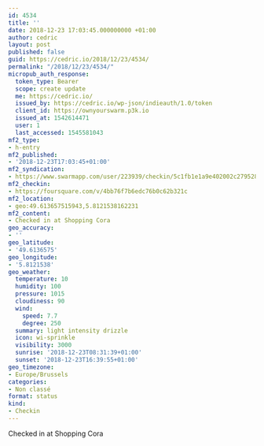 ```yaml
---
id: 4534
title: ''
date: 2018-12-23 17:03:45.000000000 +01:00
author: cedric
layout: post
published: false
guid: https://cedric.io/2018/12/23/4534/
permalink: "/2018/12/23/4534/"
micropub_auth_response:
  token_type: Bearer
  scope: create update
  me: https://cedric.io/
  issued_by: https://cedric.io/wp-json/indieauth/1.0/token
  client_id: https://ownyourswarm.p3k.io
  issued_at: 1542614471
  user: 1
  last_accessed: 1545581043
mf2_type:
- h-entry
mf2_published:
- '2018-12-23T17:03:45+01:00'
mf2_syndication:
- https://www.swarmapp.com/user/223939/checkin/5c1fb1e1a9e402002c279528
mf2_checkin:
- https://foursquare.com/v/4bb76f7b6edc76b0c62b321c
mf2_location:
- geo:49.613657515943,5.8121538162231
mf2_content:
- Checked in at Shopping Cora
geo_accuracy:
- ''
geo_latitude:
- '49.6136575'
geo_longitude:
- '5.8121538'
geo_weather:
  temperature: 10
  humidity: 100
  pressure: 1015
  cloudiness: 90
  wind:
    speed: 7.7
    degree: 250
  summary: light intensity drizzle
  icon: wi-sprinkle
  visibility: 3000
  sunrise: '2018-12-23T08:31:39+01:00'
  sunset: '2018-12-23T16:39:55+01:00'
geo_timezone:
- Europe/Brussels
categories:
- Non classé
format: status
kind:
- Checkin
---
```

Checked in at Shopping Cora